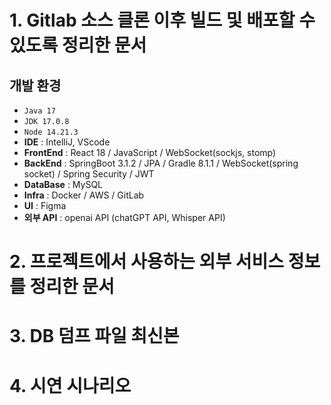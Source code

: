 # 1. Gitlab 소스 클론 이후 빌드 및 배포할 수 있도록 정리한 문서

## 개발 환경
 - `Java 17`
 - `JDK 17.0.8`
 - `Node 14.21.3`
 - **IDE** : IntelliJ, VScode
 - **FrontEnd** : React 18 / JavaScript / WebSocket(sockjs, stomp)
 - **BackEnd** : SpringBoot 3.1.2 / JPA / Gradle 8.1.1 / WebSocket(spring socket) / Spring Security / JWT
 - **DataBase** : MySQL 
 - **Infra** : Docker / AWS / GitLab
 - **UI** : Figma
 - **외부 API** : openai API (chatGPT API, Whisper API)


# 2. 프로젝트에서 사용하는 외부 서비스 정보를 정리한 문서


# 3. DB 덤프 파일 최신본


# 4. 시연 시나리오

